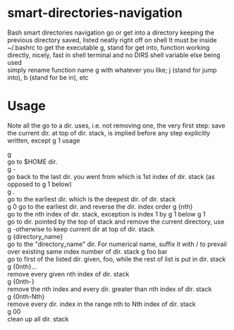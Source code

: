 # smart-directories-navigation
Bash smart directories navigation
go or get into a directory keeping the previous directory saved, listed neatly right off on shell
It must be inside ~/.bashrc to get the executable g, stand for get into, function working directly, nicely, fast in shell terminal and no DIRS shell variable else being used    
simply rename function name g with whatever you like; j (stand for jump into), b (stand for be in), etc    

# Usage   
Note all the go to a dir. uses, i.e. not removing one, the very first step: save the current dir. at top of dir. stack, is implied before any step explicitly written, except g 1 usage   

g   
go to $HOME dir.   
g -   
go back to the last dir. you went from which is 1st index of dir. stack (as opposed to g 1 below)   
g .   
go to the earliest dir. which is the deepest dir. of dir. stack   
g 0
go to the earliest dir. and reverse the dir. index order
g {nth}   
go to the nth index of dir. stack, exception is index 1 by g 1 below
g 1   
go to dir. pointed by the top of stack and remove the current directory, use g -otherwise to keep current dir at top of dir. stack    
g {directory_name}   
go to the "directory_name" dir. For numerical name, suffix it with / to prevail over existing same index number of dir. stack
g foo bar   
go to first of the listed dir. given, foo, while the rest of list is put in dir. stack    
g {0nth}...  
remove every given nth index of dir. stack   
g {0nth-}  
remove the nth index and every dir. greater than nth index of dir. stack   
g {0nth-Nth}  
remove every dir. index in the range nth to Nth index of dir. stack   
g 00   
clean up all dir. stack   


